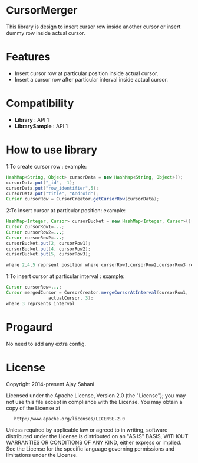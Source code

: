 CursorMerger
====================
This library is design to insert cursor row inside another cursor or insert dummy row inside actual cursor. 

Features
========

* Insert cursor row at particular position inside actual cursor.
* Insert a cursor row after particular interval inside actual cursor.


Compatibility
=========
* **Library** : API 1
* **LibrarySample** : API 1


How to use library
====================
1:To create cursor row :
example:
```java
HashMap<String, Object> cursorData = new HashMap<String, Object>();
cursorData.put("_id", -1);
cursorData.put("row_identifier",5);
cursorData.put("title", "Android");
Cursor cursorRow = CursorCreator.getCursorRow(cursorData);
```

2:To insert cursor at particular position:
example:
```java
HashMap<Integer, Cursor> cursorBucket = new HashMap<Integer, Cursor>()
Cursor cursorRow1=...;
Cursor cursorRow2=...;
Cursor cursorRow2=...;
cursorBucket.put(2, cursorRow1);
cursorBucket.put(4, cursorRow2);
cursorBucket.put(5, cursorRow3);

where 2,4,5 reprsent position where cursorRow1,cursorRow2,cursorRow3 respectivily get added inside actual cursor;
```

1:To insert cursor at particular interval :
example:
```java
Cursor cursorRow=...;
Cursor mergedCursor = CursorCreator.mergeCursorAtInterval(cursorRow1,
				actualCursor, 3);
where 3 reprsents interval
```

Progaurd
========
No need to add any extra config.



License
=======
   Copyright 2014-present Ajay Sahani

   Licensed under the Apache License, Version 2.0 (the "License");
   you may not use this file except in compliance with the License.
   You may obtain a copy of the License at

       http://www.apache.org/licenses/LICENSE-2.0

   Unless required by applicable law or agreed to in writing, software
   distributed under the License is distributed on an "AS IS" BASIS,
   WITHOUT WARRANTIES OR CONDITIONS OF ANY KIND, either express or implied.
   See the License for the specific language governing permissions and
   limitations under the License.



